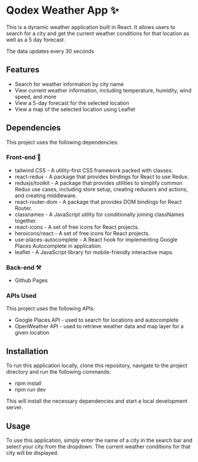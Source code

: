 # Qodex Weather App ✨

This is a dynamic weather application built in React. It allows users to search for a city and get the current weather conditions for that location as well as a 5 day forecast.

The data updates every 30 seconds

## Features

- Search for weather information by city name
- View current weather information, including temperature, humidity, wind speed, and more
- View a 5-day forecast for the selected location
- View a map of the selected location using Leaflet

## Dependencies

This project uses the following dependencies:

### Front-end 🎨

- tailwind CSS - A utility-first CSS framework packed with classes.
- react-redux - A package that provides bindings for React to use Redux.
- reduxjs/toolkit - A package that provides utilities to simplify common Redux use cases, including store setup, creating reducers and actions, and creating middleware.
- react-router-dom - A package that provides DOM bindings for React Router.
- classnames - A JavaScript utility for conditionally joining classNames together.
- react-icons - A set of free icons for React projects.
- heroicons/react - A set of free icons for React projects.
- use-places-autocomplete - A React hook for implementing Google Places Autocomplete in application.
- leaflet - A JavaScript library for mobile-friendly interactive maps.

### Back-end ⚒️

- Github Pages

### APIs Used

This project uses the following APIs:

- Google Places API - used to search for locations and autocomplete
- OpenWeather API - used to retrieve weather data and map layer for a given location

## Installation

To run this application locally, clone this repository, navigate to the project directory and run the following commands:

- npm install
- npm run dev

This will install the necessary dependencies and start a local development server.

## Usage

To use this application, simply enter the name of a city in the search bar and select your city from the dropdown. The current weather conditions for that city will be displayed.
